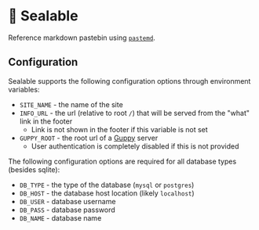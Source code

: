 # 🦭 Sealable

Reference markdown pastebin using [`pastemd`](https://github.com/hkauso/pastemd).

## Configuration

Sealable supports the following configuration options through environment variables:

* `SITE_NAME` - the name of the site
* `INFO_URL` - the url (relative to root `/`) that will be served from the "what" link in the footer
  * Link is not shown in the footer if this variable is not set
* `GUPPY_ROOT` - the root url of a [Guppy](https://github.com/stellularorg/guppy) server
  * User authentication is completely disabled if this is not provided

The following configuration options are required for all database types (besides sqlite):

* `DB_TYPE` - the type of the database (`mysql` or `postgres`)
* `DB_HOST` - the database host location (likely `localhost`)
* `DB_USER` - database username
* `DB_PASS` - database password
* `DB_NAME` - database name
